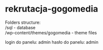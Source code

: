 # rekrutacja-gogomedia 
  
Folders structure:  
/sql - database  
/wp-content/themes/gogomedia - theme files

login do panelu: admin
hasło do panelu: admin
